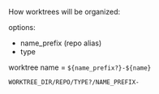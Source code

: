 How worktrees will be organized:


options:

- name_prefix (repo alias)
- type

worktree name = `${name_prefix?}-${name}`


`WORKTREE_DIR/REPO/TYPE?/NAME_PREFIX-`
